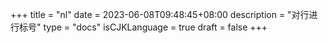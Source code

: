 +++
title = "nl"
date = 2023-06-08T09:48:45+08:00
description = "对行进行标号"
type = "docs"
isCJKLanguage = true
draft = false
+++